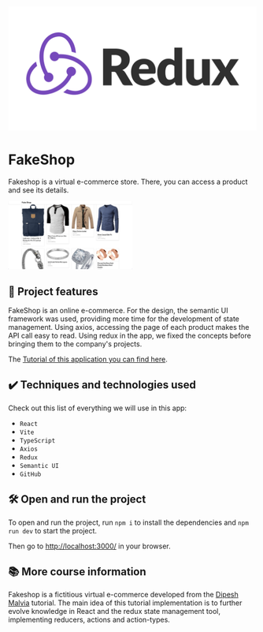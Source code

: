 ![FakeShop](thumbnail.png)

# FakeShop

Fakeshop is a virtual e-commerce store.
There, you can access a product and see its details.

<img src="screencapture.png" alt="Imagem do Freelando" width="50%">

## 🔨 Project features

FakeShop is an online e-commerce. For the design, the semantic UI framework was used, providing more time for the development of state management. Using axios, accessing the page of each product makes the API call easy to read. Using redux in the app, we fixed the concepts before bringing them to the company's projects.

The [Tutorial of this application you can find here](https://www.youtube.com/watch?v=0W6i5LYKCSI&ab_channel=DipeshMalvia).

## ✔️ Techniques and technologies used

Check out this list of everything we will use in this app:

- `React`
- `Vite`
- `TypeScript`
- `Axios`
- `Redux`
- `Semantic UI`
- `GitHub`

## 🛠️ Open and run the project

To open and run the project, run `npm i` to install the dependencies and `npm run dev` to start the project.

Then go to <a href="http://localhost:3000/">http://localhost:3000/</a> in your browser.

## 📚 More course information

Fakeshop is a fictitious virtual e-commerce developed from the [Dipesh Malvia](https://www.youtube.com/@DipeshMalvia) tutorial. The main idea of ​​this tutorial implementation is to further evolve knowledge in React and the redux state management tool, implementing reducers, actions and action-types.
